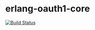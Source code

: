 erlang-oauth1-core
==================

[![Build Status](https://travis-ci.org/ibnfirnas/erlang-oauth1-core.svg?branch=master)](https://travis-ci.org/ibnfirnas/erlang-oauth1-core)
